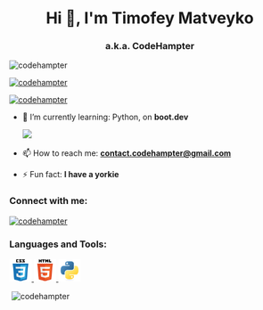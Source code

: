 <h1 align="center">Hi 👋, I'm Timofey Matveyko</h1>
<h3 align="center">a.k.a. CodeHampter</h3>

<p align="left"> <img src="https://komarev.com/ghpvc/?username=codehampter&label=Profile%20views&color=0e75b6&style=flat" alt="codehampter" /> </p>

<p align="left"> <a href="https://github.com/ryo-ma/github-profile-trophy"><img src="https://github-profile-trophy.vercel.app/?username=codehampter" alt="codehampter" /></a> </p>

<p align="left"> <a href="https://twitter.com/codehampter" target="blank"><img src="https://img.shields.io/twitter/follow/codehampter?logo=twitter&style=for-the-badge" alt="codehampter" /></a> </p>

- 🌱 I’m currently learning: Python, on **boot.dev**
  <p align="left">
  <img src="https://api.boot.dev/v1/users/public/9c170c94-aced-4cd7-88f2-a515a84aecf6/thumbnail" >
</p>

- 📫 How to reach me: **contact.codehampter@gmail.com**

- ⚡ Fun fact: **I have a yorkie**

<h3 align="left">Connect with me:</h3>
<p align="left">
<a href="https://twitter.com/codehampter" target="blank"><img align="center" src="https://raw.githubusercontent.com/rahuldkjain/github-profile-readme-generator/master/src/images/icons/Social/twitter.svg" alt="codehampter" height="30" width="40" /></a>
</p>

<h3 align="left">Languages and Tools:</h3>
<p align="left"> <a href="https://www.w3schools.com/css/" target="_blank" rel="noreferrer"> <img src="https://raw.githubusercontent.com/devicons/devicon/master/icons/css3/css3-original-wordmark.svg" alt="css3" width="40" height="40"/> </a> <a href="https://www.w3.org/html/" target="_blank" rel="noreferrer"> <img src="https://raw.githubusercontent.com/devicons/devicon/master/icons/html5/html5-original-wordmark.svg" alt="html5" width="40" height="40"/> </a> <a href="https://www.python.org" target="_blank" rel="noreferrer"> <img src="https://raw.githubusercontent.com/devicons/devicon/master/icons/python/python-original.svg" alt="python" width="40" height="40"/> </a> </p>

<p>&nbsp;<img align="center" src="https://github-readme-stats.vercel.app/api?username=codehampter&show_icons=true&locale=en" alt="codehampter" /></p>
